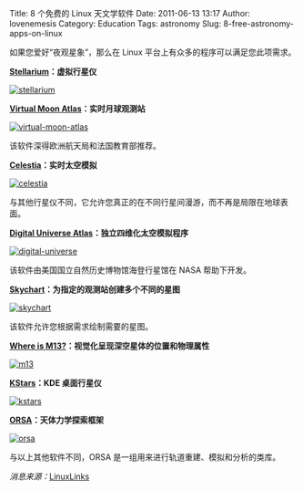 Title: 8 个免费的 Linux 天文学软件
Date: 2011-06-13 13:17
Author: lovenemesis
Category: Education
Tags: astronomy
Slug: 8-free-astronomy-apps-on-linux

如果您爱好“夜观星象”，那么在 Linux
平台上有众多的程序可以满足您此项需求。

**[Stellarium](http://www.stellarium.org)：虚拟行星仪**

[![](http://linuxtoy.org/img/2011/06/stellarium.jpg "stellarium")](http://linuxtoy.org/img/2011/06/stellarium.jpg)

**[Virtual Moon
Atlas](http://www.ap-i.net/avl/en/start)：实时月球观测站**

[![](http://linuxtoy.org/img/2011/06/virtual-moon-atlas.jpg "virtual-moon-atlas")](http://linuxtoy.org/img/2011/06/virtual-moon-atlas.jpg)

该软件深得欧洲航天局和法国教育部推荐。

**[Celestia](http://www.shatters.net/celestia/)：实时太空模拟**

[![](http://linuxtoy.org/img/2011/06/celestia.jpg "celestia")](http://linuxtoy.org/img/2011/06/celestia.jpg)

与其他行星仪不同，它允许您真正的在不同行星间漫游，而不再是局限在地球表面。

**[Digital Universe
Atlas](http://www.haydenplanetarium.org/universe)：独立四维化太空模拟程序**

[![](http://linuxtoy.org/img/2011/06/digital-universe.gif "digital-universe")](http://linuxtoy.org/img/2011/06/digital-universe.gif)

该软件由美国国立自然历史博物馆海登行星馆在 NASA 帮助下开发。

**[Skychart](http://www.ap-i.net/skychart/)：为指定的观测站创建多个不同的星图**

[![](http://linuxtoy.org/img/2011/06/skychart.jpg "skychart")](http://linuxtoy.org/img/2011/06/skychart.jpg)

该软件允许您根据需求绘制需要的星图。

**[Where is
M13?](http://www.thinkastronomy.com/M13/index.html)：视觉化呈现深空星体的位置和物理属性**

[![](http://linuxtoy.org/img/2011/06/m13.jpg "m13")](http://linuxtoy.org/img/2011/06/m13.jpg)

**[KStars](http://edu.kde.org/kstars/)：KDE 桌面行星仪**

[![](http://linuxtoy.org/img/2011/06/kstars.png "kstars")](http://linuxtoy.org/img/2011/06/kstars.png)

**[ORSA](http://orsa.sourceforge.net/)：天体力学探索框架**

[![](http://linuxtoy.org/img/2011/06/orsa.png "orsa")](http://linuxtoy.org/img/2011/06/orsa.png)

与以上其他软件不同，ORSA 是一组用来进行轨道重建、模拟和分析的类库。

*消息来源：*[LinuxLinks](http://www.linuxlinks.com/article/2011052909592231/Astronomy.html)
